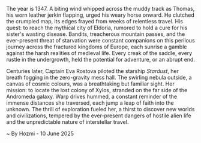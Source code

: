 
The year is 1347.  A biting wind whipped across the muddy track as Thomas, his worn leather jerkin flapping, urged his weary horse onward.  He clutched the crumpled map, its edges frayed from weeks of relentless travel.  His quest: to reach the mythical city of Eldoria, rumored to hold a cure for his sister's wasting disease. Bandits, treacherous mountain passes, and the ever-present threat of starvation were constant companions on this perilous journey across the fractured kingdoms of Europe, each sunrise a gamble against the harsh realities of medieval life.  Every creak of the saddle, every rustle in the undergrowth, held the potential for adventure, or an abrupt end.


Centuries later, Captain Eva Rostova piloted the starship *Stardust*, her breath fogging in the zero-gravity mess hall.  The swirling nebula outside, a canvas of cosmic colours, was a breathtaking but familiar sight.  Her mission: to locate the lost colony of Xylos, stranded on the far side of the Andromeda galaxy.  Warp drives hummed, a constant reminder of the immense distances she traversed, each jump a leap of faith into the unknown.  The thrill of exploration fueled her, a thirst to discover new worlds and civilizations, tempered by the ever-present dangers of hostile alien life and the unpredictable nature of interstellar travel.

~ By Hozmi - 10 June 2025

